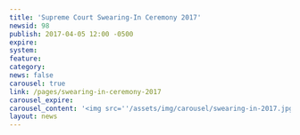 ```yaml
---
title: 'Supreme Court Swearing-In Ceremony 2017'
newsid: 98
publish: 2017-04-05 12:00 -0500
expire: 
system: 
feature: 
category: 
news: false
carousel: true
link: /pages/swearing-in-ceremony-2017
carousel_expire: 
carousel_content: '<img src=''/assets/img/carousel/swearing-in-2017.jpg'' alt='''' />'
layout: news
---
```

